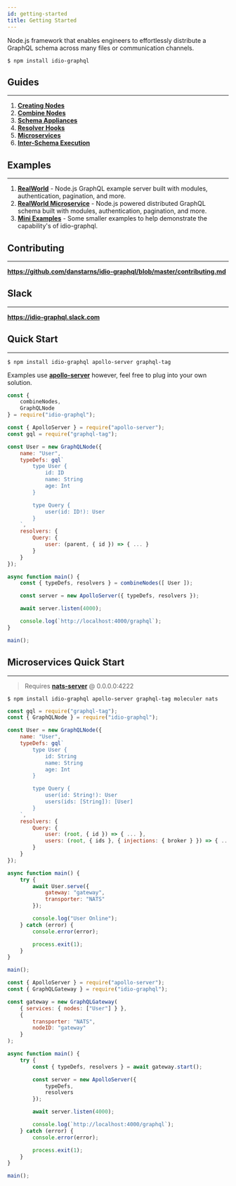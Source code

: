 ```yaml
---
id: getting-started
title: Getting Started
---
```


Node.js framework that enables engineers to effortlessly distribute a GraphQL schema across many files or communication channels. 

```shell
$ npm install idio-graphql
```

## Guides

---

1. [**Creating Nodes**](creating-nodes)
2. [**Combine Nodes**](combine-nodes-guide)
3. [**Schema Appliances**](schema-appliances)
4. [**Resolver Hooks**](resolver-hooks)
5. [**Microservices**](microservices)
6. [**Inter-Schema Execution**](inter-schema-execution)

## Examples 
---

1. [**RealWorld**](https://github.com/danstarns/idio-graphql-realworld-example-app) - Node.js GraphQL example server built with modules, authentication, pagination, and more.
2. [**RealWorld Microservice**](https://github.com/danstarns/graphql-microservices-realworld-example-system) - Node.js powered distributed GraphQL schema built with modules, authentication, pagination, and more.
3. [**Mini Examples**](https://github.com/danstarns/idio-graphql/blob/master/examples/EXAMPLES.md) - Some smaller examples to help demonstrate the capability's of idio-graphql.

## Contributing

---

**https://github.com/danstarns/idio-graphql/blob/master/contributing.md**

## Slack

---

**https://idio-graphql.slack.com**

## Quick Start

---

```shell
$ npm install idio-graphql apollo-server graphql-tag
```

Examples use **[apollo-server](https://www.npmjs.com/package/apollo-server)** however, feel free to plug into your own solution. 

```javascript
const {
    combineNodes,
    GraphQLNode
} = require("idio-graphql");

const { ApolloServer } = require("apollo-server");
const gql = require("graphql-tag");

const User = new GraphQLNode({
    name: "User",
    typeDefs: gql`
        type User {
            id: ID
            name: String
            age: Int
        }

        type Query {
            user(id: ID!): User
        }
    `,
    resolvers: {
        Query: {
            user: (parent, { id }) => { ... }
        }
    }
});

async function main() {
    const { typeDefs, resolvers } = combineNodes([ User ]);

    const server = new ApolloServer({ typeDefs, resolvers });

    await server.listen(4000);

    console.log(`http://localhost:4000/graphql`);
}

main();

```

## Microservices Quick Start

---

> Requires **[nats-server](https://github.com/nats-io/nats-server)** @ 0.0.0.0:4222

```shell
$ npm install idio-graphql apollo-server graphql-tag moleculer nats
```


<!--DOCUSAURUS_CODE_TABS-->
<!--User Service-->

```js
const gql = require("graphql-tag");
const { GraphQLNode } = require("idio-graphql");

const User = new GraphQLNode({
    name: "User",
    typeDefs: gql`
        type User {
            id: String
            name: String
            age: Int
        }

        type Query {
            user(id: String!): User
            users(ids: [String]): [User]
        }
    `,
    resolvers: {
        Query: {
            user: (root, { id }) => { ... },
            users: (root, { ids }, { injections: { broker } }) => { ... }
        }
    }
});

async function main() {
    try {
        await User.serve({
            gateway: "gateway",
            transporter: "NATS"
        });

        console.log("User Online");
    } catch (error) {
        console.error(error);

        process.exit(1);
    }
}

main();
```

<!--Gateway Service-->
```js
const { ApolloServer } = require("apollo-server");
const { GraphQLGateway } = require("idio-graphql");

const gateway = new GraphQLGateway(
    { services: { nodes: ["User"] } },
    {
        transporter: "NATS",
        nodeID: "gateway"
    }
);

async function main() {
    try {
        const { typeDefs, resolvers } = await gateway.start();

        const server = new ApolloServer({
            typeDefs,
            resolvers
        });

        await server.listen(4000);

        console.log(`http://localhost:4000/graphql`);
    } catch (error) {
        console.error(error);

        process.exit(1);
    }
}

main();
```
<!--END_DOCUSAURUS_CODE_TABS-->


